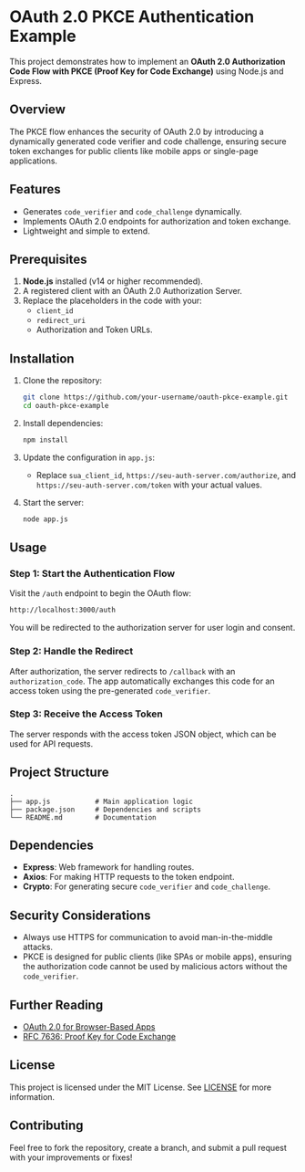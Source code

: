 # OAuth 2.0 PKCE Authentication Example

This project demonstrates how to implement an **OAuth 2.0 Authorization Code Flow with PKCE (Proof Key for Code Exchange)** using Node.js and Express.

## Overview
The PKCE flow enhances the security of OAuth 2.0 by introducing a dynamically generated code verifier and code challenge, ensuring secure token exchanges for public clients like mobile apps or single-page applications.

## Features
- Generates `code_verifier` and `code_challenge` dynamically.
- Implements OAuth 2.0 endpoints for authorization and token exchange.
- Lightweight and simple to extend.

## Prerequisites
1. **Node.js** installed (v14 or higher recommended).
2. A registered client with an OAuth 2.0 Authorization Server.
3. Replace the placeholders in the code with your:
   - `client_id`
   - `redirect_uri`
   - Authorization and Token URLs.

## Installation
1. Clone the repository:
   ```bash
   git clone https://github.com/your-username/oauth-pkce-example.git
   cd oauth-pkce-example
   ```

2. Install dependencies:
   ```bash
   npm install
   ```

3. Update the configuration in `app.js`:
   - Replace `sua_client_id`, `https://seu-auth-server.com/authorize`, and `https://seu-auth-server.com/token` with your actual values.

4. Start the server:
   ```bash
   node app.js
   ```

## Usage
### Step 1: Start the Authentication Flow
Visit the `/auth` endpoint to begin the OAuth flow:
```bash
http://localhost:3000/auth
```
You will be redirected to the authorization server for user login and consent.

### Step 2: Handle the Redirect
After authorization, the server redirects to `/callback` with an `authorization_code`. The app automatically exchanges this code for an access token using the pre-generated `code_verifier`.

### Step 3: Receive the Access Token
The server responds with the access token JSON object, which can be used for API requests.

## Project Structure
```plaintext
.
├── app.js           # Main application logic
├── package.json     # Dependencies and scripts
└── README.md        # Documentation
```

## Dependencies
- **Express**: Web framework for handling routes.
- **Axios**: For making HTTP requests to the token endpoint.
- **Crypto**: For generating secure `code_verifier` and `code_challenge`.

## Security Considerations
- Always use HTTPS for communication to avoid man-in-the-middle attacks.
- PKCE is designed for public clients (like SPAs or mobile apps), ensuring the authorization code cannot be used by malicious actors without the `code_verifier`.

## Further Reading
- [OAuth 2.0 for Browser-Based Apps](https://oauth.net/2/browser-apps/)
- [RFC 7636: Proof Key for Code Exchange](https://datatracker.ietf.org/doc/html/rfc7636)

## License
This project is licensed under the MIT License. See [LICENSE](LICENSE) for more information.

## Contributing
Feel free to fork the repository, create a branch, and submit a pull request with your improvements or fixes!

